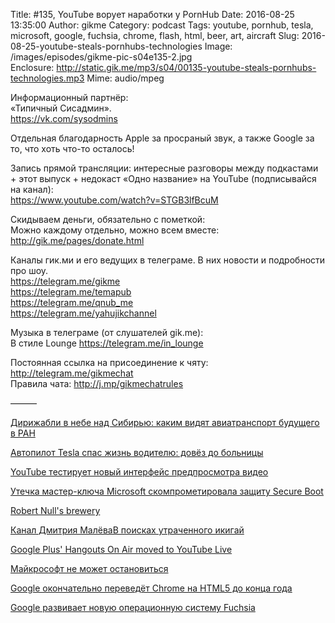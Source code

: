 Title: #135, YouTube ворует наработки у PornHub
Date: 2016-08-25 13:35:00
Author: gikme
Category: podcast
Tags: youtube, pornhub, tesla, microsoft, google, fuchsia, chrome, flash, html, beer, art, aircraft 
Slug: 2016-08-25-youtube-steals-pornhubs-technologies
Image: /images/episodes/gikme-pic-s04e135-2.jpg  
Enclosure: http://static.gik.me/mp3/s04/00135-youtube-steals-pornhubs-technologies.mp3
Mime: audio/mpeg


Информационный партнёр:  
«Типичный Сисадмин».  
<https://vk.com/sysodmins>

Отдельная благодарность Apple за просраный звук, а также Google за то, что хоть что-то осталось!

Запись прямой трансляции: интересные разговоры между подкастами + этот выпуск + недокаст «Одно название» на YouTube (подписывайся на канал):  
<https://www.youtube.com/watch?v=STGB3lfBcuM>

Скидываем деньги, обязательно с пометкой:  
Можно каждому отдельно, можно всем вместе:  
<http://gik.me/pages/donate.html>

Каналы гик.ми и его ведущих в телеграме. В них новости и подробности про шоу.  
<https://telegram.me/gikme>  
<https://telegram.me/temapub>  
<https://telegram.me/qnub_me>  
<https://telegram.me/yahujikchannel>

Музыка в телеграме (от слушателей gik.me):  
В стиле Lounge <https://telegram.me/in_lounge>

Постоянная ссылка на присоединение к чяту: <http://telegram.me/gikmechat>  
Правила чата: <http://j.mp/gikmechatrules>

———

[Дирижабли в небе над Сибирью: каким видят авиатранспорт будущего в РАН](http://www.3dnews.ru/937688/)

[Автопилот Tesla спас жизнь водителю: довёз до больницы](https://geektimes.ru/post/279224/)

[YouTube тестирует новый интерфейс предпросмотра видео](http://4pda.ru/2016/08/17/317625/)

[Утечка мастер-ключа Microsoft скомпрометировала защиту Secure Boot](http://www.opennet.ru/opennews/art.shtml?num=44950)

[Robert Null's brewery](https://telegram.me/bobrebyc_ch)

[Канал Дмитрия МалёваВ поисках утраченного икигай](https://telegram.me/dmalyov)

[​Google Plus' Hangouts On Air moved to YouTube Live](http://www.zdnet.com/article/google-pluss-hangouts-on-air-moved-to-youtube-live/)

[Майкрософт не может остановиться](https://github.com/PowerShell/PowerShell)

[Google окончательно переведёт Chrome на HTML5 до конца года](http://4pda.ru/2016/08/10/316387/)

[Google развивает новую операционную систему Fuchsia](http://www.opennet.ru/opennews/art.shtml?num=44952)


